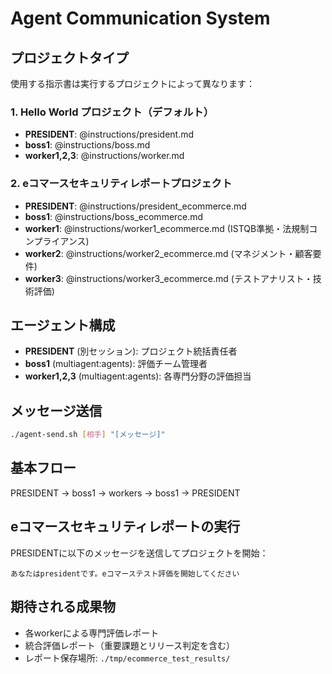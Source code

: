 # Agent Communication System

## プロジェクトタイプ
使用する指示書は実行するプロジェクトによって異なります：

### 1. Hello World プロジェクト（デフォルト）
- **PRESIDENT**: @instructions/president.md
- **boss1**: @instructions/boss.md
- **worker1,2,3**: @instructions/worker.md

### 2. eコマースセキュリティレポートプロジェクト
- **PRESIDENT**: @instructions/president_ecommerce.md
- **boss1**: @instructions/boss_ecommerce.md
- **worker1**: @instructions/worker1_ecommerce.md (ISTQB準拠・法規制コンプライアンス)
- **worker2**: @instructions/worker2_ecommerce.md (マネジメント・顧客要件)
- **worker3**: @instructions/worker3_ecommerce.md (テストアナリスト・技術評価)

## エージェント構成
- **PRESIDENT** (別セッション): プロジェクト統括責任者
- **boss1** (multiagent:agents): 評価チーム管理者
- **worker1,2,3** (multiagent:agents): 各専門分野の評価担当

## メッセージ送信
```bash
./agent-send.sh [相手] "[メッセージ]"
```

## 基本フロー
PRESIDENT → boss1 → workers → boss1 → PRESIDENT

## eコマースセキュリティレポートの実行
PRESIDENTに以下のメッセージを送信してプロジェクトを開始：
```
あなたはpresidentです。eコマーステスト評価を開始してください
```

## 期待される成果物
- 各workerによる専門評価レポート
- 統合評価レポート（重要課題とリリース判定を含む）
- レポート保存場所: `./tmp/ecommerce_test_results/` 